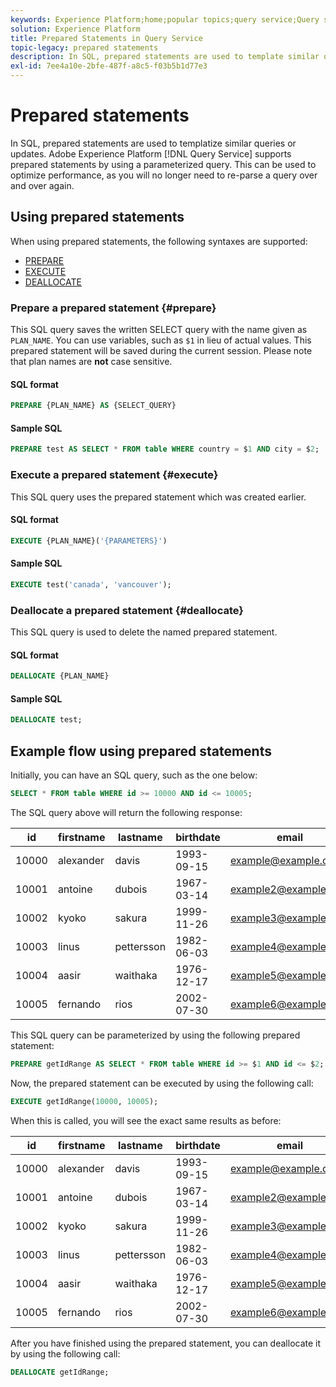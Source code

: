 ```yaml
---
keywords: Experience Platform;home;popular topics;query service;Query service;prepared statements;prepared;sql;
solution: Experience Platform
title: Prepared Statements in Query Service
topic-legacy: prepared statements
description: In SQL, prepared statements are used to template similar queries or updates. Adobe Experience Platform Query Service supports prepared statements by using a parameterized query.
exl-id: 7ee4a10e-2bfe-487f-a8c5-f03b5b1d77e3
---
```

# Prepared statements

In SQL, prepared statements are used to templatize similar queries or updates. Adobe Experience Platform [!DNL Query Service] supports prepared statements by using a parameterized query. This can be used to optimize performance, as you will no longer need to re-parse a query over and over again.

## Using prepared statements

When using prepared statements, the following syntaxes are supported:

- [PREPARE](#prepare)
- [EXECUTE](#execute)
- [DEALLOCATE](#deallocate)

### Prepare a prepared statement {#prepare}

This SQL query saves the written SELECT query with the name given as `PLAN_NAME`. You can use variables, such as `$1` in lieu of actual values. This prepared statement will be saved during the current session. Please note that plan names are **not** case sensitive.

#### SQL format

```sql
PREPARE {PLAN_NAME} AS {SELECT_QUERY}
``` 

#### Sample SQL

```sql
PREPARE test AS SELECT * FROM table WHERE country = $1 AND city = $2;
```

### Execute a prepared statement {#execute}

This SQL query uses the prepared statement which was created earlier. 

#### SQL format

```sql
EXECUTE {PLAN_NAME}('{PARAMETERS}')
```

#### Sample SQL

```sql
EXECUTE test('canada', 'vancouver');
```

### Deallocate a prepared statement {#deallocate}

This SQL query is used to delete the named prepared statement.

#### SQL format

```sql
DEALLOCATE {PLAN_NAME}
```

#### Sample SQL

```sql
DEALLOCATE test;
```

## Example flow using prepared statements

Initially, you can have an SQL query, such as the one below:

```sql
SELECT * FROM table WHERE id >= 10000 AND id <= 10005;
```

The SQL query above will return the following response:

|id | firstname | lastname | birthdate | email  | city | country|
|--- | --------- | -------- | --------- | ----- | ------- | ---- |
|10000 | alexander | davis | 1993-09-15 | example@example.com | Vancouver | Canada |
|10001 | antoine | dubois | 1967-03-14 | example2@example.com | Paris | France|
|10002 | kyoko | sakura | 1999-11-26 | example3@example.com | Tokyo | Japan|
|10003 | linus | pettersson | 1982-06-03 | example4@example.com | Stockholm | Sweden|
|10004 | aasir | waithaka | 1976-12-17 | example5@example.com | Nairobi | Kenya|
|10005 | fernando | rios | 2002-07-30 | example6@example.com | Santiago | Chile|

This SQL query can be parameterized by using the following prepared statement:

```sql
PREPARE getIdRange AS SELECT * FROM table WHERE id >= $1 AND id <= $2; 
```

Now, the prepared statement can be executed by using the following call:

```sql
EXECUTE getIdRange(10000, 10005);
```

When this is called, you will see the exact same results as before:

|id | firstname | lastname | birthdate | email  | city | country|
|--- | --------- | -------- | --------- | ----- | ------- | ---- |
|10000 | alexander | davis | 1993-09-15 | example@example.com | Vancouver | Canada |
|10001 | antoine | dubois | 1967-03-14 | example2@example.com | Paris | France|
|10002 | kyoko | sakura | 1999-11-26 | example3@example.com | Tokyo | Japan|
|10003 | linus | pettersson | 1982-06-03 | example4@example.com | Stockholm | Sweden|
|10004 | aasir | waithaka | 1976-12-17 | example5@example.com | Nairobi | Kenya|
|10005 | fernando | rios | 2002-07-30 | example6@example.com | Santiago | Chile|

After you have finished using the prepared statement, you can deallocate it by using the following call:

```sql
DEALLOCATE getIdRange;
```
